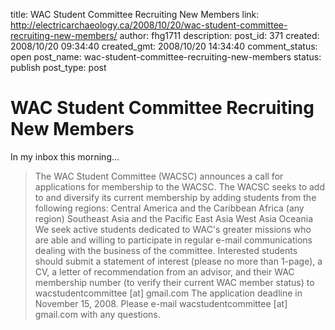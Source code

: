 title: WAC Student Committee Recruiting New Members
link: http://electricarchaeology.ca/2008/10/20/wac-student-committee-recruiting-new-members/
author: fhg1711
description: 
post_id: 371
created: 2008/10/20 09:34:40
created_gmt: 2008/10/20 14:34:40
comment_status: open
post_name: wac-student-committee-recruiting-new-members
status: publish
post_type: post

# WAC Student Committee Recruiting New Members

In my inbox this morning... 

> The WAC Student Committee (WACSC) announces a call for applications for membership to the WACSC. The WACSC seeks to add to and diversify its current membership by adding students from the following regions: Central America and the Caribbean Africa (any region) Southeast Asia and the Pacific East Asia West Asia Oceania We seek active students dedicated to WAC's greater missions who are able and willing to participate in regular e-mail communications dealing with the business of the committee. Interested students should submit a statement of interest (please no more than 1-page), a CV, a letter of recommendation from an advisor, and their WAC membership number (to verify their current WAC member status) to wacstudentcommittee [at] gmail.com The application deadline in November 15, 2008. Please e-mail wacstudentcommittee [at] gmail.com with any questions.